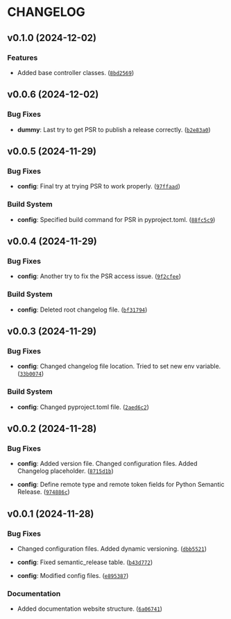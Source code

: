 # CHANGELOG


## v0.1.0 (2024-12-02)

### Features

- Added base controller classes.
  ([`8bd2569`](https://github.com/MiguelLoureiro98/controlib/commit/8bd256993718ce13299505e71562a6611bdff090))


## v0.0.6 (2024-12-02)

### Bug Fixes

- **dummy**: Last try to get PSR to publish a release correctly.
  ([`b2e83a0`](https://github.com/MiguelLoureiro98/controlib/commit/b2e83a0155ab1a6ecdce7d613ce50e94c0d5e54e))


## v0.0.5 (2024-11-29)

### Bug Fixes

- **config**: Final try at trying PSR to work properly.
  ([`97ffaad`](https://github.com/MiguelLoureiro98/controlib/commit/97ffaad0ebb9b316ab4e2e038ea0fa03034ab535))

### Build System

- **config**: Specified build command for PSR in pyproject.toml.
  ([`88fc5c9`](https://github.com/MiguelLoureiro98/controlib/commit/88fc5c9a948bf9ca27d7c84fad04b06af7d088d4))


## v0.0.4 (2024-11-29)

### Bug Fixes

- **config**: Another try to fix the PSR access issue.
  ([`9f2cfee`](https://github.com/MiguelLoureiro98/controlib/commit/9f2cfeebbcbd24e44073c5f8c0d7354c1039bd15))

### Build System

- **config**: Deleted root changelog file.
  ([`bf31794`](https://github.com/MiguelLoureiro98/controlib/commit/bf31794edce06503068a813a19bb3b1248e8b7de))


## v0.0.3 (2024-11-29)

### Bug Fixes

- **config**: Changed changelog file location. Tried to set new env variable.
  ([`33b0074`](https://github.com/MiguelLoureiro98/controlib/commit/33b0074aca45db27fafd4a920930af68cf5a1fcd))

### Build System

- **config**: Changed pyproject.toml file.
  ([`2aed6c2`](https://github.com/MiguelLoureiro98/controlib/commit/2aed6c2828e85b0cf3275789f2d7e56e5239face))


## v0.0.2 (2024-11-28)

### Bug Fixes

- **config**: Added version file. Changed configuration files. Added Changelog placeholder.
  ([`8715d1b`](https://github.com/MiguelLoureiro98/controlib/commit/8715d1bbfebb47b73912bba9709cb08d57437aec))

- **config**: Define remote type and remote token fields for Python Semantic Release.
  ([`974886c`](https://github.com/MiguelLoureiro98/controlib/commit/974886ce7f16d0d9374969c857f97a14d729f2eb))


## v0.0.1 (2024-11-28)

### Bug Fixes

- Changed configuration files. Added dynamic versioning.
  ([`dbb5521`](https://github.com/MiguelLoureiro98/controlib/commit/dbb5521b7ff65bd198e370a1603c13e6316eb093))

- **config**: Fixed semantic_release table.
  ([`b43d772`](https://github.com/MiguelLoureiro98/controlib/commit/b43d7723f15631ad9ffeab7849f63db902d601b4))

- **config**: Modified config files.
  ([`e895387`](https://github.com/MiguelLoureiro98/controlib/commit/e8953879c59e0c3fcc328f569266d6c2beab9356))

### Documentation

- Added documentation website structure.
  ([`6a06741`](https://github.com/MiguelLoureiro98/controlib/commit/6a06741f428d09d5bf1c4aca4142bad34e37cb98))
